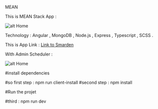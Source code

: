  MEAN

This is MEAN Stack App :

![alt Home](./images/Screenshot.png)

Technology : Angular , MongoDB , Node.js , Express , Typescript , SCSS .

This is App Link : [Link to Smarden](https://smarden.herokuapp.com/)

With Admin Scheduler :

![alt Home](./images/Screenshot2.png)


#install dependencies

#so first step : npm run client-install
#second step : npm install

#Run the projet

#third : npm run dev
